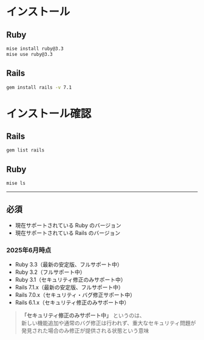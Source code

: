 # インストール
## Ruby

```sh
mise install ruby@3.3
mise use ruby@3.3
```

## Rails

```sh
gem install rails -v 7.1
```

# インストール確認
## Rails

```sh
gem list rails
```

## Ruby 

```sh
mise ls
```

---

## 必須

- 現在サポートされている Ruby のバージョン
- 現在サポートされている Rails のバージョン

### 2025年6月時点

- Ruby 3.3（最新の安定版、フルサポート中）
- Ruby 3.2（フルサポート中）
- Ruby 3.1（セキュリティ修正のみサポート中）
- Rails 7.1.x（最新の安定版、フルサポート中）
- Rails 7.0.x（セキュリティ・バグ修正サポート中）
- Rails 6.1.x（セキュリティ修正のみサポート中）


> **「セキュリティ修正のみサポート中」** というのは、  
> 新しい機能追加や通常のバグ修正は行われず、重大なセキュリティ問題が発見された場合のみ修正が提供される状態という意味